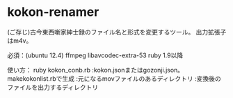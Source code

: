 kokon-renamer
=============

(ご存じ)古今東西噺家紳士録のファイル名と形式を変更するツール。
出力拡張子はm4v。

必須：(ubuntu 12.4)
 ffmpeg
 libavcodec-extra-53
 ruby 1.9以降

使い方：
 ruby kokon_conb.rb <json> <indir> <outdir>
 <json>:kokon.jsonまたはgozonji.json。makekokonlist.rbで生成
 <indir>:元になるmovファイルのあるディレクトリ
 <outdir>:変換後のファイルを出力するディレクトリ

